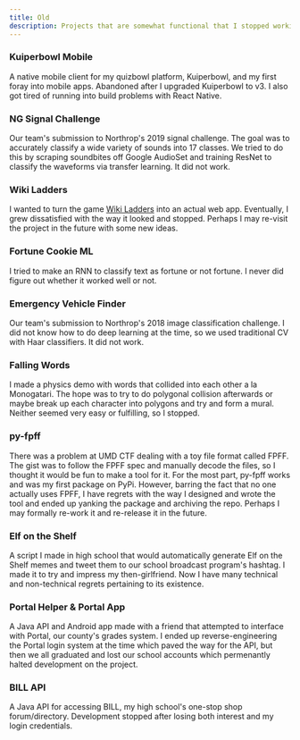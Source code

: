 ```yaml
---
title: Old
description: Projects that are somewhat functional that I stopped working on.
---
```


### Kuiperbowl Mobile

A native mobile client for my quizbowl platform, Kuiperbowl, and my first foray into mobile apps.
Abandoned after I upgraded Kuiperbowl to v3. I also got tired of running into build problems with React Native.

### NG Signal Challenge

Our team's submission to Northrop's 2019 signal challenge. The goal was to accurately classify
a wide variety of sounds into 17 classes. We tried to do this by scraping soundbites off Google
AudioSet and training ResNet to classify the waveforms via transfer learning. It did not work.

### Wiki Ladders

I wanted to turn the game [Wiki Ladders](https://en.wikipedia.org/wiki/Wikipedia:Wiki_Ladders)
into an actual web app. Eventually, I grew dissatisfied with the way it looked and stopped.
Perhaps I may re-visit the project in the future with some new ideas.

### Fortune Cookie ML

I tried to make an RNN to classify text as fortune or not fortune. I never did figure out whether
it worked well or not.

### Emergency Vehicle Finder

Our team's submission to Northrop's 2018 image classification challenge. I did not know how to do
deep learning at the time, so we used traditional CV with Haar classifiers. It did not work.

### Falling Words

I made a physics demo with words that collided into each other a la Monogatari. The hope was to try
to do polygonal collision afterwards or maybe break up each character into polygons and try and form a mural.
Neither seemed very easy or fulfilling, so I stopped.

### py-fpff

There was a problem at UMD CTF dealing with a toy file format called FPFF. The gist was to follow the FPFF
spec and manually decode the files, so I thought it would be fun to make a tool for it. For the most part, py-fpff
works and was my first package on PyPi. However, barring the fact that no one actually uses FPFF, I have regrets
with the way I designed and wrote the tool and ended up yanking the package and archiving the repo. Perhaps I may
formally re-work it and re-release it in the future.

### Elf on the Shelf

A script I made in high school that would automatically generate Elf on the Shelf memes and tweet them to
our school broadcast program's hashtag. I made it to try and impress my then-girlfriend. Now I have many technical
and non-technical regrets pertaining to its existence.

### Portal Helper & Portal App

A Java API and Android app made with a friend that attempted to interface with Portal, our county's grades system.
I ended up reverse-engineering the Portal login system at the time which paved the way for the API, but then we all graduated and
lost our school accounts which permenantly halted development on the project.

### BILL API

A Java API for accessing BILL, my high school's one-stop shop forum/directory.
Development stopped after losing both interest and my login credentials.
